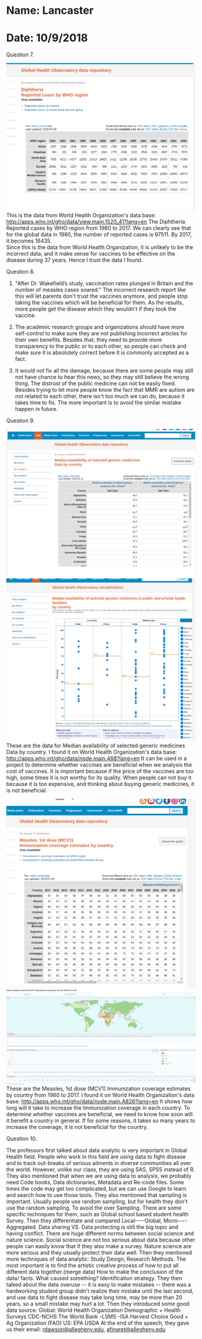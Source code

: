 # Name: Lancaster
# Date: 10/9/2018

Question 7.

![5](5.png)
This is the data from World Health Organization's data base: http://apps.who.int/gho/data/view.main.1520_41?lang=en
The Diphtheria Reported cases by WHO region from 1980 to 2017.
We can clearly see that for the global data in 1980, the number of reported cases is 97511. By 2017, it becomes 16435.  
Since this is the data from World Health Organization, it is unlikely to be the incorrect data, and it make sense for vaccines to be effective on the disease during 37 years. Hence I trust the data I found.

Question 8.

1. "After Dr. Wakefield’s study, vaccination rates plunged in Britain and the number of measles cases soared." The incorrect research report like this will let parents don't trust the vaccines anymore, and people stop taking the vaccines which will be beneficial for them. As the results, more people get the disease which they wouldn't if they took the vaccine.

2. The academic research groups and organizations should have more self-control to make sure they are not publishing incorrect articles for their own benefits. Besides that, they need to provide more transparency to the public or to each other, so people can check and make sure it is absolutely correct before it is commonly accepted as a fact.

3. It would not fix all the damage, because there are some people may still not have chance to hear this news, so they may still believe the wrong thing. The distrust of the public medicine can not be easily fixed. Besides trying to let more people know the fact that MMR are autism are not related to each other, there isn't too much we can do, because it takes time to fix. The more important is to avoid the similar mistake happen in future.

Question 9.

![1](1.png)
![2](2.png)
These are the data for Median availability of selected generic medicines Data by country.
I found it on World Health Organization's data base: http://apps.who.int/gho/data/node.main.488?lang=en
It can be used in a project to determine whether vaccines are beneficial when we analysis the cost of vaccines.
It is important because if the price of the vaccines are too high, some times it is not worthy for its quality.
When people can not buy it because it is too expensive, and thinking about buying generic medicines, it is not beneficial.

![3](3.png)
![4](4.png)
These are the Measles, 1st dose (MCV1) Immunization coverage estimates by country from 1980 to 2017.
I found it on World Health Organization's data base: http://apps.who.int/gho/data/node.main.A826?lang=en
It shows how long will it take to increase the Immunization coverage in each country.
To determine whether vaccines are beneficial, we need to know how soon will it benefit a country in general.
If for some reasons, it takes so many years to increase the coverage, it is not beneficial for the country.

Question 10.

The professors first talked about data analytic is very important in Global Health field.
People who work in this field are using data to fight disease and to track out-breaks of serious ailments in diverse communities all over the world.
However, unlike our class, they are using SAS, SPSS instead of R.
They also mentioned that when we are using data to analysis, we probably need Code books, Data dictionaries, Metadata and Re-code files.
Some times the code may get too complicated, but we can use Google to learn and search how to use those tools.
They also mentioned that sampling is important. Usually people use random sampling, but for health they don't use the random sampling. To avoid the over Sampling.
There are some specific techniques for them, such as Global school based student health Survey.
Then they differentiate and compared Local----Global, Micro----Aggregated.
Data sharing VS. Data protecting is still the big topic and having conflict.
There are huge different norms between social science and nature science.
Social science are not too serious about data because other people can easily know that if they also make a survey.
Nature science are more serious and they usually protect their data well.
Then they mentioned more techniques of data analytic: Study Design, Research Methods.
The most important is to find the artistic creative process of how to put all different data together.(merge data)
How to make the conclusion of the data/ facts. What caused something? Identification strategy.
They then talked about the data overuse -- it is easy to make mistakes -- there was a hardworking student group didn't realize their mistake until the last second, and use data to fight disease may take long time, may be more than 20 years, so a small mistake may hurt a lot.
Then they introduced some good data source:
Global:
World Health Organization
Demographic + Health Surveys
CDC-NCHS
The World Bank
-LSMS -ISA
Harvest Choice
Good + Ag Organization (FAO)
US:
EPA
USDA
At the end of the speech, they gave us their email: rdawson@allegheny.edu, afinaret@allegheny.edu
